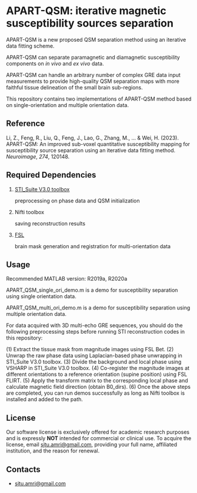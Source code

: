 # APART-QSM: iterative magnetic susceptibility sources separation

APART-QSM is a new proposed QSM separation method using an iterative data fitting scheme.

APART-QSM can separate paramagnetic and diamagnetic susceptibility components on *in vivo* and *ex vivo* data.

APART-QSM can handle an arbitrary number of complex GRE data input measurements to provide high-quality QSM separation maps with more faithful tissue delineation of the small brain sub-regions.

This repository contains two implementations of APART-QSM method based on single-orientation and multiple orientation data.

## Reference

Li, Z., Feng, R., Liu, Q., Feng, J., Lao, G., Zhang, M., ... & Wei, H. (2023). APART-QSM: An improved sub-voxel quantitative susceptibility mapping for susceptibility source separation using an iterative data fitting method. *Neuroimage*, *274*, 120148.

## Required Dependencies

1. [STI_Suite V3.0 toolbox](https://people.eecs.berkeley.edu/~chunlei.liu/software.html) 

   preprocessing on phase data and QSM initialization

2. Nifti toolbox 

   saving reconstruction results

3. [FSL](https://fsl.fmrib.ox.ac.uk/fsl/fslwiki) 

   brain mask generation and registration for multi-orientation data

## Usage

Recommended MATLAB version: R2019a, R2020a 

APART_QSM_single_ori_demo.m is a demo for susceptibility separation using single orientation data.

APART_QSM_multi_ori_demo.m is a demo for susceptibility separation using multiple orientation data.

For data acquired with 3D multi-echo GRE sequences, you should do the following preprocessing steps before running STI reconstruction codes in this repository:

(1) Extract the tissue mask from magnitude images using FSL Bet.
(2) Unwrap the raw phase data using Laplacian-based phase unwrapping in STI_Suite V3.0 toolbox.
(3) Divide the background and local phase using VSHARP in STI_Suite V3.0 toolbox.
(4) Co-register the magnitude images at different orientations to a reference orientation (supine position) using FSL FLIRT.
(5) Apply the transform matrix to the corresponding local phase and calculate magnetic field direction (obtain B0_dirs).
(6) Once the above steps are completed, you can run demos successfully as long as Nifti toolbox is installed and added to the path.

## License

Our software license is exclusively offered for academic research purposes and is expressly **NOT** intended for commercial or clinical use. To acquire the license, email [sjtu.amri@gmail.com](mailto:sjtu.amri@gmail.com), providing your full name, affiliated institution, and the reason for renewal.

## Contacts

- [sjtu.amri@gmail.com](mailto:sjtu.amri@gmail.com)
